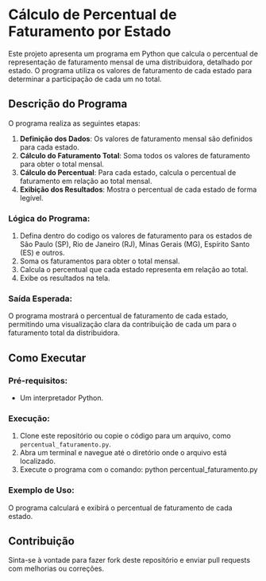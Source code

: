 # Cálculo de Percentual de Faturamento por Estado

Este projeto apresenta um programa em Python que calcula o percentual de representação de faturamento mensal de uma distribuidora, detalhado por estado. O programa utiliza os valores de faturamento de cada estado para determinar a participação de cada um no total.

## Descrição do Programa

O programa realiza as seguintes etapas:

1. **Definição dos Dados**: Os valores de faturamento mensal são definidos para cada estado.
2. **Cálculo do Faturamento Total**: Soma todos os valores de faturamento para obter o total mensal.
3. **Cálculo do Percentual**: Para cada estado, calcula o percentual de faturamento em relação ao total mensal.
4. **Exibição dos Resultados**: Mostra o percentual de cada estado de forma legível.

### Lógica do Programa:

1. Defina dentro do codigo os valores de faturamento para os estados de São Paulo (SP), Rio de Janeiro (RJ), Minas Gerais (MG), Espírito Santo (ES) e outros.
2. Soma os faturamentos para obter o total mensal.
3. Calcula o percentual que cada estado representa em relação ao total.
4. Exibe os resultados na tela.

### Saída Esperada:

O programa mostrará o percentual de faturamento de cada estado, permitindo uma visualização clara da contribuição de cada um para o faturamento total da distribuidora.

## Como Executar

### Pré-requisitos:

- Um interpretador Python.

### Execução:

1. Clone este repositório ou copie o código para um arquivo, como `percentual_faturamento.py`.
2. Abra um terminal e navegue até o diretório onde o arquivo está localizado.
3. Execute o programa com o comando: python percentual_faturamento.py


### Exemplo de Uso:

O programa calculará e exibirá o percentual de faturamento de cada estado.

## Contribuição

Sinta-se à vontade para fazer fork deste repositório e enviar pull requests com melhorias ou correções.
